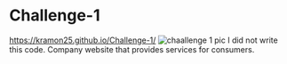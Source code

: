 # Challenge-1
https://kramon25.github.io/Challenge-1/
![chaallenge 1 pic](https://github.com/kramon25/Challenge-1/assets/133789904/120425e4-b61c-4883-ac17-53f76601c8da) I did not write this code. Company website that provides services for consumers.
